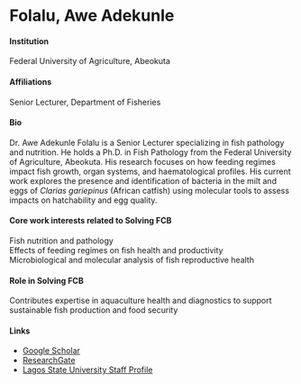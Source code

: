 # Folalu, Awe Adekunle

#### Institution

Federal University of Agriculture, Abeokuta

#### Affiliations

Senior Lecturer, Department of Fisheries

#### Bio

Dr. Awe Adekunle Folalu is a Senior Lecturer specializing in fish pathology and nutrition. He holds a Ph.D. in Fish Pathology from the Federal University of Agriculture, Abeokuta. His research focuses on how feeding regimes impact fish growth, organ systems, and haematological profiles. His current work explores the presence and identification of bacteria in the milt and eggs of _Clarias gariepinus_ (African catfish) using molecular tools to assess impacts on hatchability and egg quality.

#### Core work interests related to Solving FCB

Fish nutrition and pathology\
Effects of feeding regimes on fish health and productivity\
Microbiological and molecular analysis of fish reproductive health

#### Role in Solving FCB

Contributes expertise in aquaculture health and diagnostics to support sustainable fish production and food security

#### Links

* [Google Scholar](https://scholar.google.com/citations?user=EVGDs1IAAAAJ)
* [ResearchGate](https://www.researchgate.net/profile/Folalu-Awe)
* [Lagos State University Staff Profile](https://lasu.edu.ng/home/staff_profile_view.php?staff_id=folalu.awe@lasu.edu.ng)
